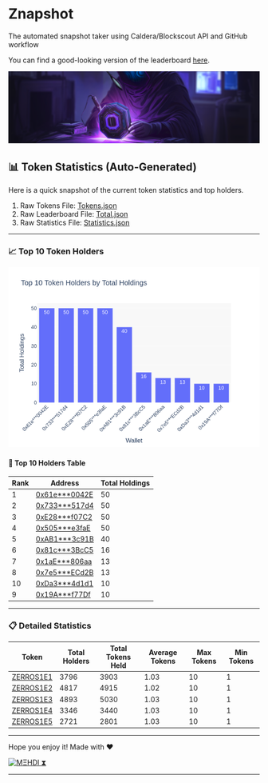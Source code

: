 
# Znapshot
The automated snapshot taker using Caldera/Blockscout API and GitHub workflow 

You can find a good-looking version of the leaderboard [here](https://leaderboard.agentzerro.com/).

![Banner](Assets/Banner.png)

## 📊 Token Statistics (Auto-Generated)

Here is a quick snapshot of the current token statistics and top holders.

1. Raw Tokens File: [Tokens.json](Tokens.json)
2. Raw Leaderboard File: [Total.json](Total.json)
3. Raw Statistics File: [Statistics.json](Statistics.json)

---

### 📈 Top 10 Token Holders

![Top Holders Chart](top_10_holders_chart.png)

#### 🔢 Top 10 Holders Table

| Rank | Address | Total Holdings |
|------|---------|----------------|
| 1 | [0x61e***0042E](https://explorer.zero.network/address/0x61e75a8583e5eCF2A6018b138D98Bfb64F30042E) | 50 |
| 2 | [0x733***517d4](https://explorer.zero.network/address/0x733F6AEbf69D1B80B5B88859240cA155D50517d4) | 50 |
| 3 | [0xE28***f07C2](https://explorer.zero.network/address/0xE28033a9BD54202d5f2487dd2C8518F48f4f07C2) | 50 |
| 4 | [0x505***e3faE](https://explorer.zero.network/address/0x505216f954D09B868115B29F48cEabf5393e3faE) | 50 |
| 5 | [0xAB1***3c91B](https://explorer.zero.network/address/0xAB13211F8ACCA2Cdad9fBB06E97d8b936a83c91B) | 40 |
| 6 | [0x81c***3BcC5](https://explorer.zero.network/address/0x81cF8aed4CD8eAD1a80cFf195f0162BE5b43BcC5) | 16 |
| 7 | [0x1aE***806aa](https://explorer.zero.network/address/0x1aE1F53F5006E3fb336a6d7E54c1c45aa55806aa) | 13 |
| 8 | [0x7e5***ECd2B](https://explorer.zero.network/address/0x7e5cE10826eE167de897D262fCC9976F609ECd2B) | 13 |
| 10 | [0xDa3***4d1d1](https://explorer.zero.network/address/0xDa3863583c9FCd8A5D3506D91AAF33157124d1d1) | 10 |
| 9 | [0x19A***f77Df](https://explorer.zero.network/address/0x19A57032bB8B8EcDa4651F1E080add6fA2Af77Df) | 10 |


---

### 📋 Detailed Statistics

| Token | Total Holders | Total Tokens Held | Average Tokens | Max Tokens | Min Tokens |
|-------|----------------|--------------------|----------------|-------------|-------------|
| [ZERROS1E1](https://highlight.xyz/mint/zero:0x87470544d0009cde93891a073822c03a6930f876:1) | 3796 | 3903 | 1.03 | 10 | 1 |
| [ZERROS1E2](https://highlight.xyz/mint/zero:0x572C9543574f581E6B1c0ac979B0bec2D094847A:1) | 4817 | 4915 | 1.02 | 10 | 1 |
| [ZERROS1E3](https://highlight.xyz/mint/zero:0x82Bc1E1706B8270e299E9AcEaE3d6BEE894780a1:1) | 4893 | 5030 | 1.03 | 10 | 1 |
| [ZERROS1E4](https://highlight.xyz/mint/zero:0x6def074f62A00c5FD466bCa3076d336A89BB4077:1) | 3346 | 3440 | 1.03 | 10 | 1 |
| [ZERROS1E5](https://highlight.xyz/mint/zero:0x306C4056a9e784E1B4Ce926a399Bf9ea72C1438D:1) | 2721 | 2801 | 1.03 | 10 | 1 |


---

Hope you enjoy it!
Made with ❤️

[![MΞHDI ⧗](https://img.shields.io/badge/M%CE%9EHDI-Zerion-darkblue)](https://link.zerion.io/)

---
